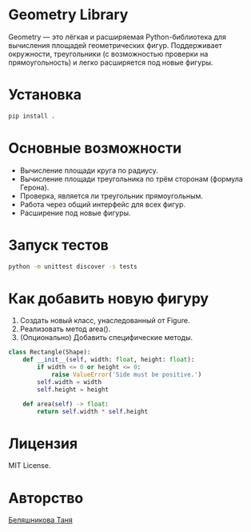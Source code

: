 # Geometry Library
Geometry — это лёгкая и расширяемая Python-библиотека для вычисления площадей геометрических фигур.
Поддерживает окружности, треугольники (с возможностью проверки на прямоугольность) и легко расширяется под новые фигуры.

# Установка
```bash
pip install .
```

# Основные возможности
- Вычисление площади круга по радиусу.
- Вычисление площади треугольника по трём сторонам (формула Герона).
- Проверка, является ли треугольник прямоугольным.
- Работа через общий интерфейс для всех фигур.
- Расширение под новые фигуры.

# Запуск тестов
```bash
python -m unittest discover -s tests
```

# Как добавить новую фигуру
1. Создать новый класс, унаследованный от Figure.
2. Реализовать метод area().
3. (Опционально) Добавить специфические методы.

```python
class Rectangle(Shape):
    def __init__(self, width: float, height: float):
        if width <= 0 or height <= 0:
            raise ValueError('Side must be positive.')
        self.width = width
        self.height = height

    def area(self) -> float:
        return self.width * self.height
```

# Лицензия
MIT License.

# Авторство
[Беляшникова Таня](https://github.com/belyashnikovatn)